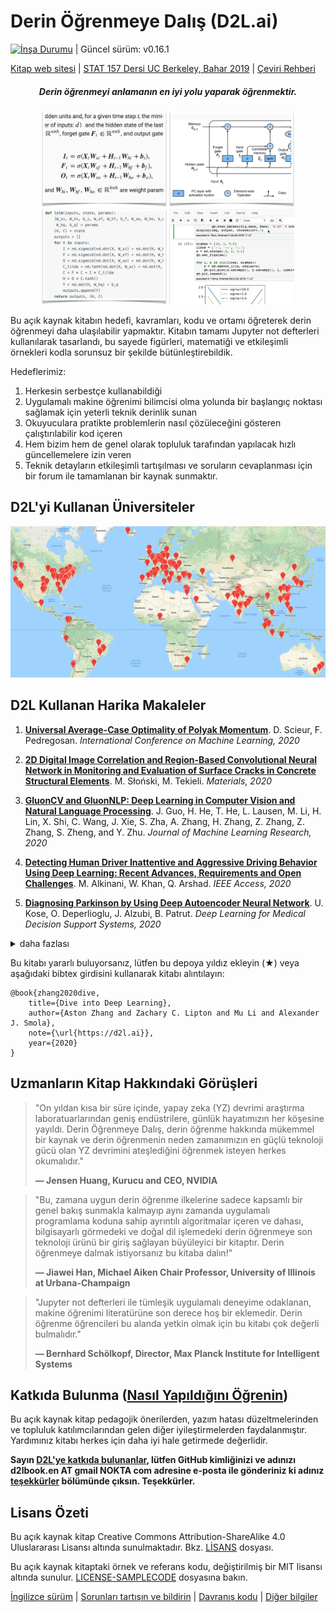 # Derin Öğrenmeye Dalış (D2L.ai)

[![İnşa Durumu](http://ci.d2l.ai/job/d2l-tr/job/master/badge/icon)](http://ci.d2l.ai/job/d2l-tr/job/master/) | Güncel sürüm: v0.16.1

[Kitap web sitesi](https://d2l.ai/) | [STAT 157 Dersi UC Berkeley, Bahar 2019](http://courses.d2l.ai/berkeley-stat-157/index.html) | [Çeviri Rehberi](https://docs.google.com/document/d/1jjDTVH_GsHImBb_RoE1siKXdmXN8I1Bd5QN--eSG8is)

<h5 align="center"><i>Derin öğrenmeyi anlamanın en iyi yolu yaparak öğrenmektir.</i></h5>

<p align="center">
  <img width="200"  src="static/frontpage/_images/eq.jpg">
  <img width="200"  src="static/frontpage/_images/figure.jpg">
  <img width="200"  src="static/frontpage/_images/code.jpg">
  <img width="200"  src="static/frontpage/_images/notebook.gif">
</p>

Bu açık kaynak kitabın hedefi, kavramları, kodu ve ortamı öğreterek derin öğrenmeyi daha ulaşılabilir yapmaktır. Kitabın tamamı Jupyter not defterleri kullanılarak tasarlandı, bu sayede figürleri, matematiği ve etkileşimli örnekleri kodla sorunsuz bir şekilde bütünleştirebildik.

Hedeflerimiz:
1. Herkesin serbestçe kullanabildiği
1. Uygulamalı makine öğrenimi bilimcisi olma yolunda bir başlangıç noktası sağlamak için yeterli teknik derinlik sunan
1. Okuyuculara pratikte problemlerin nasıl çözüleceğini gösteren çalıştırılabilir kod içeren
1. Hem bizim hem de genel olarak topluluk tarafından yapılacak hızlı güncellemelere izin veren
1. Teknik detayların etkileşimli tartışılması ve soruların cevaplanması için bir forum ile tamamlanan
bir kaynak sunmaktır.

## D2L'yi Kullanan 	Üniversiteler
<p align="center">
  <img width="600"  src="static/frontpage/_images/map.png">
</p>

## D2L Kullanan Harika Makaleler

1. [**Universal Average-Case Optimality of Polyak Momentum**](https://arxiv.org/pdf/2002.04664.pdf). D. Scieur, F. Pedregosan. *International Conference on Machine Learning, 2020*

1. [**2D Digital Image Correlation and Region-Based Convolutional Neural Network in Monitoring and Evaluation of Surface Cracks in Concrete Structural Elements**](https://www.mdpi.com/1996-1944/13/16/3527/pdf). M. Słoński, M. Tekieli. *Materials, 2020*

1. [**GluonCV and GluonNLP: Deep Learning in Computer Vision and Natural Language Processing**](https://www.jmlr.org/papers/volume21/19-429/19-429.pdf). J. Guo, H. He, T. He, L. Lausen, M. Li, H. Lin, X. Shi, C. Wang, J. Xie, S. Zha, A. Zhang, H. Zhang, Z. Zhang, Z. Zhang, S. Zheng, and Y. Zhu. *Journal of Machine Learning Research, 2020*

1. [**Detecting Human Driver Inattentive and Aggressive Driving Behavior Using Deep Learning: Recent Advances, Requirements and Open Challenges**](https://ieeexplore.ieee.org/stamp/stamp.jsp?arnumber=9107077). M. Alkinani, W. Khan, Q. Arshad. *IEEE Access, 2020*

1. [**Diagnosing Parkinson by Using Deep Autoencoder Neural Network**](https://link.springer.com/chapter/10.1007/978-981-15-6325-6_5). U. Kose, O. Deperlioglu, J. Alzubi, B. Patrut. *Deep Learning for Medical Decision Support Systems, 2020*

<details> <summary> daha fazlası </summary>

1. [**Descending through a Crowded Valley--Benchmarking Deep Learning Optimizers**](https://arxiv.org/pdf/2007.01547.pdf). R. Schmidt, F. Schneider, P. Hennig.

1. [**Deep Learning Architectures for Medical Diagnosis**](https://link.springer.com/chapter/10.1007/978-981-15-6325-6_2). U. Kose, O. Deperlioglu, J. Alzubi, B. Patrut. *Deep Learning for Medical Decision Support Systems, 2020*

1. [**ControlVAE: Tuning, Analytical Properties, and Performance Analysis**](https://arxiv.org/pdf/2011.01754.pdf). H. Shao, Z. Xiao, S. Yao, D. Sun, A. Zhang, S. Liu, T. Abdelzaher.

1. [**Potential, challenges and future directions for deep learning in prognostics and health management applications**](https://reader.elsevier.com/reader/sd/pii/S0952197620301184?token=7261E56B97513C5D621B9B5F43CAABEC2860AE3036278C3E5264707C32DCB658077B2AFA6ED6D5CD0FB7B16770828080). O. Fink, Q. Wang, M. Svensén, P. Dersin, W-J. Lee, M. Ducoffe. *Engineering Applications of Artificial Intelligence, 2020*

1. [**Learning User Representations with Hypercuboids for Recommender Systems**](https://arxiv.org/pdf/2011.05742.pdf). S. Zhang, H. Liu, A. Zhang, Y. Hu, C. Zhang, Y. Li, T. Zhu, S. He, W. Ou. *ACM International Conference on Web Search and Data Mining, 2021*

</details>

Bu kitabı yararlı buluyorsanız, lütfen bu depoya yıldız ekleyin (★) veya aşağıdaki bibtex girdisini kullanarak kitabı alıntılayın:

```
@book{zhang2020dive,
    title={Dive into Deep Learning},
    author={Aston Zhang and Zachary C. Lipton and Mu Li and Alexander J. Smola},
    note={\url{https://d2l.ai}},
    year={2020}
}
```

## Uzmanların Kitap Hakkındaki Görüşleri

> <p>"On yıldan kısa bir süre içinde, yapay zeka (YZ) devrimi araştırma laboratuarlarından geniş endüstrilere, günlük hayatımızın her köşesine yayıldı. Derin Öğrenmeye Dalış, derin öğrenme hakkında mükemmel bir kaynak ve derin öğrenmenin neden zamanımızın en güçlü teknoloji gücü olan YZ devrimini ateşlediğini öğrenmek isteyen herkes okumalıdır."</p>
> <b>&mdash; Jensen Huang, Kurucu and CEO, NVIDIA</b>

> <p>"Bu, zamana uygun derin öğrenme ilkelerine sadece kapsamlı bir genel bakış sunmakla kalmayıp aynı zamanda uygulamalı programlama koduna sahip ayrıntılı algoritmalar içeren ve dahası, bilgisayarlı görmedeki ve doğal dil işlemedeki derin öğrenmeye son teknoloji ürünü bir giriş sağlayan büyüleyici bir kitaptır. Derin öğrenmeye dalmak istiyorsanız bu kitaba dalın!"</p>
> <b>&mdash; Jiawei Han, Michael Aiken Chair Professor, University of Illinois at Urbana-Champaign</b>

> <p>"Jupyter not defterleri ile tümleşik uygulamalı deneyime odaklanan, makine öğrenimi literatürüne son derece hoş bir eklemedir. Derin öğrenme öğrencileri bu alanda yetkin olmak için bu kitabı çok değerli bulmalıdır."</p>
> <b>&mdash; Bernhard Schölkopf, Director, Max Planck Institute for Intelligent Systems</b>


## Katkıda Bulunma ([Nasıl Yapıldığını Öğrenin](https://d2l.ai/chapter_appendix-tools-for-deep-learning/contributing.html))

Bu açık kaynak kitap pedagojik önerilerden, yazım hatası düzeltmelerinden ve topluluk katılımcılarından gelen diğer iyileştirmelerden faydalanmıştır. Yardımınız kitabı herkes için daha iyi hale getirmede değerlidir.

**Sayın [D2L'ye katkıda bulunanlar](https://github.com/d2l-ai/d2l-tr/graphs/contributors), lütfen GitHub kimliğinizi ve adınızı d2lbook.en AT gmail NOKTA com adresine e-posta ile gönderiniz ki adınız [teşekkürler](https://d2l.ai/chapter_preface/index.html#Acknowledgments) bölümünde çıksın. Teşekkürler.**



## Lisans Özeti

Bu açık kaynak kitap Creative Commons Attribution-ShareAlike 4.0 Uluslararası Lisansı altında sunulmaktadır. Bkz. [LİSANS](LİSANS) dosyası.

Bu açık kaynak kitaptaki örnek ve referans kodu, değiştirilmiş bir MIT lisansı altında sunulur. [LICENSE-SAMPLECODE](LICENSE-SAMPLECODE) dosyasına bakın.

[İngilizce sürüm](https://github.com/d2l-ai/d2l-en) | [Sorunları tartışın ve bildirin](https://discuss.d2l.ai/) | [Davranış kodu](CODE_OF_CONDUCT.md) | [Diğer bilgiler](INFO.md)
